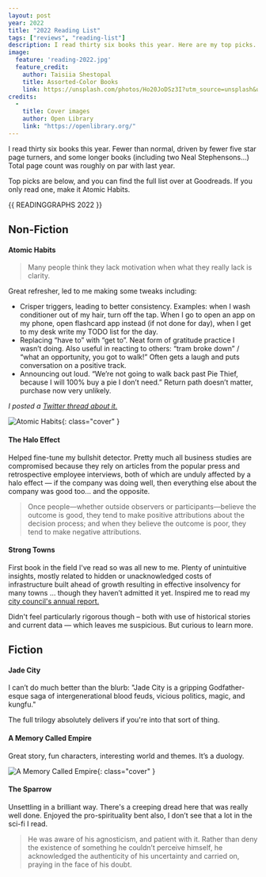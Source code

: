 ```yaml
---
layout: post
year: 2022
title: "2022 Reading List"
tags: ["reviews", "reading-list"]
description: I read thirty six books this year. Here are my top picks.
image:
  feature: 'reading-2022.jpg'
  feature_credit:
    author: Taisiia Shestopal
    title: Assorted-Color Books
    link: https://unsplash.com/photos/Ho20JoDSz3I?utm_source=unsplash&utm_medium=referral&utm_content=creditShareLink
credits:
  - 
    title: Cover images
    author: Open Library
    link: "https://openlibrary.org/"
---
```


I read thirty six books this year. Fewer than normal, driven by fewer five star page turners, and some longer books (including two Neal Stephensons…) Total page count was roughly on par with last year.

Top picks are below, and you can find the full list over at Goodreads. If you only read one, make it Atomic Habits.

{{ READINGGRAPHS 2022 }}

## Non-Fiction

#### Atomic Habits

> Many people think they lack motivation when what they really lack is clarity.

Great refresher, led to me making some tweaks including:

* Crisper triggers, leading to better consistency. Examples: when I wash conditioner out of my hair, turn off the tap. When I go to open an app on my phone, open flashcard app instead (if not done for day), when I get to my desk write my TODO list for the day.
* Replacing “have to” with “get to”. Neat form of gratitude practice I wasn’t doing. Also useful in reacting to others: “tram broke down” / “what an opportunity, you got to walk!” Often gets a laugh and puts conversation on a positive track.
* Announcing out loud. “We’re not going to walk back past Pie Thief, because I will 100% buy a pie I don’t need.” Return path doesn’t matter, purchase now very unlikely.

_I posted a [Twitter thread about it.](https://twitter.com/xshay/status/1599204881726066688)_

![Atomic Habits](https://covers.openlibrary.org/b/id/9279057-L.jpg){: class="cover" }

#### The Halo Effect

Helped fine-tune my bullshit detector. Pretty much all business studies are compromised because they rely on articles from the popular press and retrospective employee interviews, both of which are unduly affected by a halo effect — if the company was doing well, then everything else about the company was good too... and the opposite.

> Once people—whether outside observers or participants—believe the outcome is good, they tend to make positive attributions about the decision process; and when they believe the outcome is poor, they tend to make negative attributions.

#### Strong Towns

First book in the field I've read so was all new to me. Plenty of unintuitive insights, mostly related to hidden or unacknowledged costs of infrastructure built ahead of growth resulting in effective insolvency for many towns … though they haven’t admitted it yet. Inspired me to read my [city council's annual report.](https://www.yarracity.vic.gov.au/about-us/our-performance/annual-report)

Didn't feel particularly rigorous though – both with use of historical stories and current data — which leaves me suspicious. But curious to learn more.


## Fiction

#### Jade City

I can’t do much better than the blurb: "Jade City is a gripping Godfather-esque saga of intergenerational blood feuds, vicious politics, magic, and kungfu."

The full trilogy absolutely delivers if you're into that sort of thing.

#### A Memory Called Empire

Great story, fun characters, interesting world and themes. It’s a duology.

![A Memory Called Empire](https://covers.openlibrary.org/b/id/10869899-L.jpg){: class="cover" }

#### The Sparrow

Unsettling in a brilliant way. There's a creeping dread here that was really well done. Enjoyed the pro-spirituality bent also, I don’t see that a lot in the sci-fi I read.

> He was aware of his agnosticism, and patient with it. Rather than deny the existence of something he couldn’t perceive himself, he acknowledged the authenticity of his uncertainty and carried on, praying in the face of his doubt.



